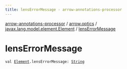 ```yaml
---
title: lensErrorMessage - arrow-annotations-processor
---
```


[arrow-annotations-processor](../../index.html) / [arrow.optics](../index.html) / [javax.lang.model.element.Element](index.html) / [lensErrorMessage](./lens-error-message.html)

# lensErrorMessage

`val `[`Element`](http://docs.oracle.com/javase/6/docs/api/javax/lang/model/element/Element.html)`.lensErrorMessage: `[`String`](https://kotlinlang.org/api/latest/jvm/stdlib/kotlin/-string/index.html)